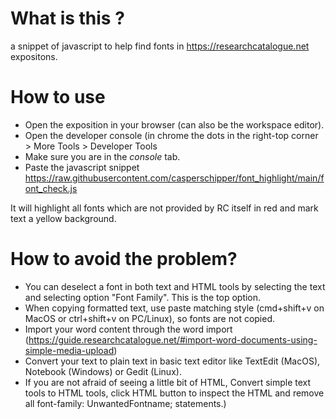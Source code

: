 # What is this ?

a snippet of javascript to help find fonts in https://researchcatalogue.net expositons.

# How to use

* Open the exposition in your browser (can also be the workspace editor).
* Open the developer console (in chrome the dots in the right-top corner > More Tools > Developer Tools 
* Make sure you are in the *console* tab.
* Paste the javascript snippet
https://raw.githubusercontent.com/casperschipper/font_highlight/main/font_check.js

It will highlight all fonts which are not provided by RC itself in red and mark text a yellow background.

# How to avoid the problem?

* You can deselect a font in both text and HTML tools by selecting the text and selecting option "Font Family". This is the top option.
* When copying formatted text, use paste matching style (cmd+shift+v on MacOS or ctrl+shift+v on PC/Linux), so fonts are not copied.
* Import your word content through the word import (https://guide.researchcatalogue.net/#import-word-documents-using-simple-media-upload)
* Convert your text to plain text in basic text editor like TextEdit (MacOS), Notebook (Windows) or Gedit (Linux).
* If you are not afraid of seeing a little bit of HTML, Convert simple text tools to HTML tools, click HTML button to inspect the HTML and remove all font-family: UnwantedFontname; statements.)

